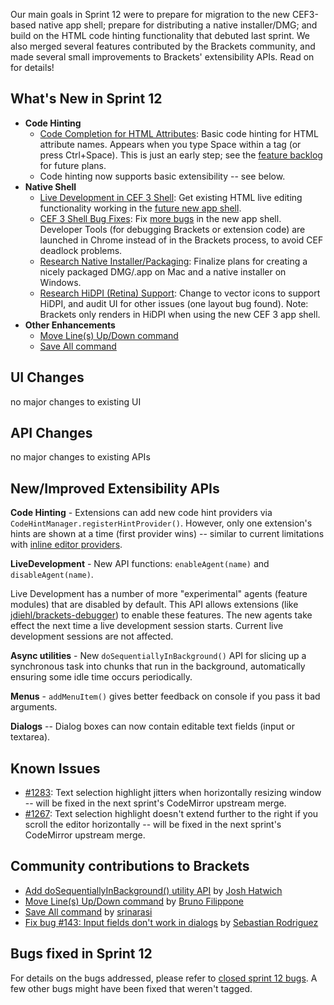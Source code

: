 Our main goals in Sprint 12 were to prepare for migration to the new CEF3-based native app shell; prepare for distributing a native installer/DMG; and build on the HTML code hinting functionality that debuted last sprint. We also merged several features contributed by the Brackets community, and made several small improvements to Brackets' extensibility APIs. Read on for details!

What's New in Sprint 12
-----------------------
* **Code Hinting**
    * [Code Completion for HTML Attributes](https://trello.com/card/3-code-complete-html-attributes/4f90a6d98f77505d7940ce88/557): Basic code hinting for HTML attribute names. Appears when you type Space within a tag (or press Ctrl+Space). This is just an early step; see the [feature backlog](https://trello.com/board/brackets/4f90a6d98f77505d7940ce88) for future plans.
    * Code hinting now supports basic extensibility -- see below.
* **Native Shell**
    * [Live Development in CEF 3 Shell](https://trello.com/card/2-enable-live-development-in-cef3-shell/4f90a6d98f77505d7940ce88/539): Get existing HTML live editing functionality working in the [future new app shell](https://github.com/adobe/brackets-shell/).
    * [CEF 3 Shell Bug Fixes](https://trello.com/card/2-test-cef3-shell/4f90a6d98f77505d7940ce88/540): Fix [more bugs](https://github.com/adobe/brackets-shell/issues?labels=sprint+12&page=1&state=closed) in the new app shell. Developer Tools (for debugging Brackets or extension code) are launched in Chrome instead of in the Brackets process, to avoid CEF deadlock problems.
    * [Research Native Installer/Packaging](https://trello.com/card/2-research-brackets-native-installer/4f90a6d98f77505d7940ce88/582): Finalize plans for creating a nicely packaged DMG/.app on Mac and a native installer on Windows.
    * [Research HiDPI (Retina) Support](https://trello.com/card/0-research-hidpi-support/4f90a6d98f77505d7940ce88/585): Change to vector icons to support HiDPI, and audit UI for other issues (one layout bug found). Note: Brackets only renders in HiDPI when using the new CEF 3 app shell.
* **Other Enhancements**
    * [Move Line(s) Up/Down command](https://github.com/adobe/brackets/pull/1282)
    * [Save All command](https://github.com/adobe/brackets/pull/1208)

UI Changes
----------
no major changes to existing UI

API Changes
-----------
no major changes to existing APIs

New/Improved Extensibility APIs
-------------------------------
**Code Hinting** - Extensions can add new code hint providers via `CodeHintManager.registerHintProvider()`. However, only one extension's hints are shown at a time (first provider wins) -- similar to current limitations with [inline editor providers](https://groups.google.com/forum/?fromgroups#!topic/brackets-dev/MtxQCIOLMzk%5B1-25%5D).

**LiveDevelopment** - New API functions: ```enableAgent(name)``` and ```disableAgent(name)```.

Live Development has a number of more "experimental" agents (feature modules) that are disabled by default. This API allows extensions (like [jdiehl/brackets-debugger](https://github.com/jdiehl/brackets-debugger)) to enable these features. The new agents take effect the next time a live development session starts. Current live development sessions are not affected. 

**Async utilities** - New `doSequentiallyInBackground()` API for slicing up a synchronous task into chunks that run in the background, automatically ensuring some idle time occurs periodically.

**Menus** - `addMenuItem()` gives better feedback on console if you pass it bad arguments.

**Dialogs** -- Dialog boxes can now contain editable text fields (input or textarea).

Known Issues
------------
* [#1283](https://github.com/adobe/brackets/issues/1283): Text selection highlight jitters when horizontally resizing window -- will be fixed in the next sprint's CodeMirror upstream merge.
* [#1267](https://github.com/adobe/brackets/issues/1267): Text selection highlight doesn't extend further to the right if you scroll the editor horizontally -- will be fixed in the next sprint's CodeMirror upstream merge.

Community contributions to Brackets
-----------------------------------
* [Add doSequentiallyInBackground() utility API](https://github.com/adobe/brackets/pull/1009) by [Josh Hatwich](https://github.com/jhatwich)
* [Move Line(s) Up/Down command](https://github.com/adobe/brackets/pull/1282) by [Bruno Filippone](https://github.com/ShadowCloud)
* [Save All command](https://github.com/adobe/brackets/pull/1208) by [srinarasi](https://github.com/srinarasi)
* [Fix bug #143: Input fields don't work in dialogs](https://github.com/adobe/brackets/pull/1325) by [Sebastian Rodriguez](https://github.com/srodrigu85)

Bugs fixed in Sprint 12
-----------------------
For details on the bugs addressed, please refer to [closed sprint 12 bugs](https://github.com/adobe/brackets/issues?labels=sprint+12&page=1&state=closed). A few other bugs might have been fixed that weren't tagged.